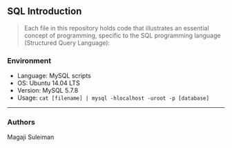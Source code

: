 ## SQL Introduction
> Each file in this repository holds code that illustrates an essential concept of programming,
> specific to the SQL programming language (Structured Query Language):

### Environment
* Language: MySQL scripts
* OS: Ubuntu 14.04 LTS
* Version: MySQL 5.7.8
* Usage: ```cat [filename] | mysql -hlocalhost -uroot -p [database]```

---
### Authors
Magaji Suleiman
